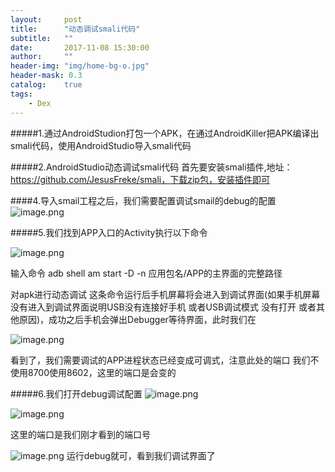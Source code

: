 ```yaml
---
layout:     post
title:      "动态调试smali代码"
subtitle:   ""
date:       2017-11-08 15:30:00
author:     ""
header-img: "img/home-bg-o.jpg"
header-mask: 0.3
catalog:    true
tags:
    - Dex
---
```




#####1.通过AndroidStudion打包一个APK，在通过AndroidKiller把APK编译出smali代码，使用AndroidStudio导入smali代码



#####2.AndroidStudio动态调试smali代码 首先要安装smali插件,地址：https://github.com/JesusFreke/smali，下载zip包，安装插件即可



####4.导入smail工程之后，我们需要配置调试smail的debug的配置
![image.png](http://upload-images.jianshu.io/upload_images/1205414-5e994a5e3c02ae1e.png?imageMogr2/auto-orient/strip%7CimageView2/2/w/1240)


#####5.我们找到APP入口的Activity执行以下命令

![image.png](http://upload-images.jianshu.io/upload_images/1205414-10f1b0bf371398fb.png?imageMogr2/auto-orient/strip%7CimageView2/2/w/1240)

输入命令 adb shell am start -D -n 应用包名/APP的主界面的完整路径

  对apk进行动态调试 这条命令运行后手机屏幕将会进入到调试界面(如果手机屏幕没有进入到调试界面说明USB没有连接好手机 或者USB调试模式 没有打开 或者其他原因)，成功之后手机会弹出Debugger等待界面，此时我们在

![image.png](http://upload-images.jianshu.io/upload_images/1205414-aed1100f1a8fcbc7.png?imageMogr2/auto-orient/strip%7CimageView2/2/w/1240)

看到了，我们需要调试的APP进程状态已经变成可调式，注意此处的端口
我们不使用8700使用8602，这里的端口是会变的



#####6.我们打开debug调试配置
![image.png](http://upload-images.jianshu.io/upload_images/1205414-28f4b101d8e62a6e.png?imageMogr2/auto-orient/strip%7CimageView2/2/w/1240)

![image.png](http://upload-images.jianshu.io/upload_images/1205414-35dfbdafa6f47237.png?imageMogr2/auto-orient/strip%7CimageView2/2/w/1240)

这里的端口是我们刚才看到的端口号

![image.png](http://upload-images.jianshu.io/upload_images/1205414-c5ba1b0b3afd5398.png?imageMogr2/auto-orient/strip%7CimageView2/2/w/1240)
运行debug就可，看到我们调试界面了

